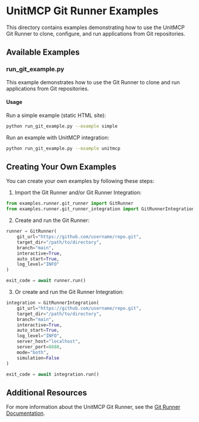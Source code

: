# UnitMCP Git Runner Examples

This directory contains examples demonstrating how to use the UnitMCP Git Runner to clone, configure, and run applications from Git repositories.

## Available Examples

### run_git_example.py

This example demonstrates how to use the Git Runner to clone and run applications from Git repositories.

#### Usage

Run a simple example (static HTML site):
```bash
python run_git_example.py --example simple
```

Run an example with UnitMCP integration:
```bash
python run_git_example.py --example unitmcp
```

## Creating Your Own Examples

You can create your own examples by following these steps:

1. Import the Git Runner and/or Git Runner Integration:
```python
from examples.runner.git_runner import GitRunner
from examples.runner.git_runner_integration import GitRunnerIntegration
```

2. Create and run the Git Runner:
```python
runner = GitRunner(
    git_url="https://github.com/username/repo.git",
    target_dir="/path/to/directory",
    branch="main",
    interactive=True,
    auto_start=True,
    log_level="INFO"
)

exit_code = await runner.run()
```

3. Or create and run the Git Runner Integration:
```python
integration = GitRunnerIntegration(
    git_url="https://github.com/username/repo.git",
    target_dir="/path/to/directory",
    branch="main",
    interactive=True,
    auto_start=True,
    log_level="INFO",
    server_host="localhost",
    server_port=8888,
    mode="both",
    simulation=False
)

exit_code = await integration.run()
```

## Additional Resources

For more information about the UnitMCP Git Runner, see the [Git Runner Documentation](../README_GIT_RUNNER.md).
